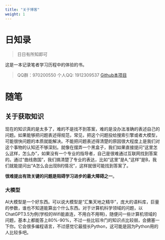```yaml
---
title: "关于博客"
weight: 1
---
```

# 日知录
> 日日有所知即可  

这是一本记录笔者学习历程中的体验的书。
> QQ群：970200550
> 个人QQ: 1912309537
> [Github本项目](https://github.com/hardstone19937/hardstone19937.github.io)

# 随笔

## 关于获取知识

现在的知识真的是太多了，难的不是找不到答案，难的是没办法准确的表述自己的问题。如果能够把问题表述得规范，常见，把这个问题投给搜索引擎或者大模型，可能很快问题的本质就能解决。不能把问题表述得清楚的原因很大程度上是我们对这个事物的认知还不够深刻。就像在摆弄一个黑盒子，我们如果直接提问“这里怎么这样，怎么办”，如果没有一个专业的指导者，自己是很难通过互联网找到答案的。通过“曲线救国”，我们搞清楚了专业的表达，比如“这里”是A,“这样”是B，我们就能提问出“A怎么会出现B的情况”，这样就很可能找到答案了。

**很难提出有效关键的问题是阻碍学习进步的最大障碍之一**。

### 大模型
AI大模型是一个好东西。可以说大模型是“汇集天地之精华”，庞大的语料库，巨量的参数，谁也不知道能算出个什么东西。对于计算机科学领域的问题，以ChatGPT3.5为例(学校的Wifi能直连，不用白不用啊)，随便问一些计算机领域的问题，基本上都能答上80%-90%，不过一些比较冷门的知识点比较弱，会搪塞一下你。它会很多编程语言，不过感觉它最擅长Python，这可能是因为Python用的人比较多吧。
